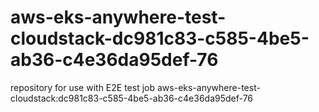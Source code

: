 # aws-eks-anywhere-test-cloudstack-dc981c83-c585-4be5-ab36-c4e36da95def-76
repository for use with E2E test job aws-eks-anywhere-test-cloudstack:dc981c83-c585-4be5-ab36-c4e36da95def-76
